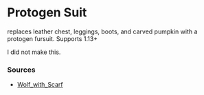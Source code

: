 # Protogen Suit
replaces leather chest, leggings, boots, and carved pumpkin with a protogen fursuit. Supports 1.13+

I did not make this.

### Sources
* [Wolf_with_Scarf](https://www.planetminecraft.com/texture-pack/protogen-mask-fursuit/)
